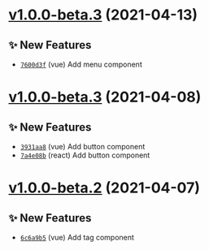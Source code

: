 # [v1.0.0-beta.3](https://github.com/TomokiMiyauci/xross/compare/xross-react@1.0.0-beta.2...xross-react@1.0.0-beta.3) (2021-04-13)

## ✨ New Features
- [`7600d3f`](https://github.com/TomokiMiyauci/xross/commit/7600d3f)  (vue) Add menu component

# [v1.0.0-beta.3](https://github.com/TomokiMiyauci/xross/compare/xross-vue@1.0.0-beta.2...xross-vue@1.0.0-beta.3) (2021-04-08)

## ✨ New Features
- [`3931aa8`](https://github.com/TomokiMiyauci/xross/commit/3931aa8)  (vue) Add button component 
- [`7a4e08b`](https://github.com/TomokiMiyauci/xross/commit/7a4e08b)  (react) Add button component

# [v1.0.0-beta.2](https://github.com/TomokiMiyauci/xross/compare/xross-vue@1.0.0-beta.1...xross-vue@1.0.0-beta.2) (2021-04-07)

## ✨ New Features
- [`6c6a9b5`](https://github.com/TomokiMiyauci/xross/commit/6c6a9b5)  (vue) Add tag component
